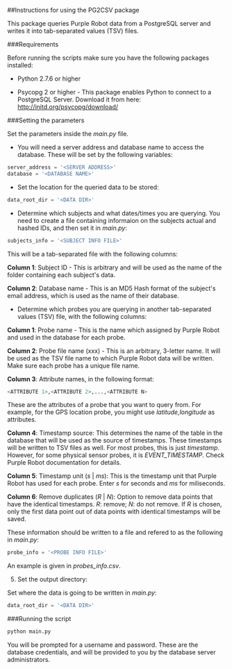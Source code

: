 ##Instructions for using the PG2CSV package

This package queries Purple Robot data from a PostgreSQL server and writes it into tab-separated values (TSV) files.

###Requirements

Before running the scripts make sure you have the following packages installed:

* Python 2.7.6 or higher

* Psycopg 2 or higher - This package enables Python to connect to a PostgreSQL Server. Download it from here:
http://initd.org/psycopg/download/

###Setting the parameters

Set the parameters inside the *main.py* file. 

* You will need a server address and database name to access the database. These will be set by the following variables:
```python
server_address = '<SERVER ADDRESS>'
database = '<DATABASE NAME>'
```

* Set the location for the queried data to be stored:

```python
data_root_dir = '<DATA DIR>'
```

* Determine which subjects and what dates/times you are querying. You need to create a file containing informaion on the subjects actual and hashed IDs, and then set it in *main.py*:

```python
subjects_info = '<SUBJECT INFO FILE>'
```
	
This will be a tab-separated file with the following columns:

**Column 1**: Subject ID - This is arbitrary and will be used as the name of the folder containing each subject's data.

**Column 2**: Database name - This is an MD5 Hash format of the subject's email address, which is used as the name of their database.

<!-- Columns 3-5: Date (yyyy-mm-dd) - the start date 
Columns 6-7: Time (HH:mm) - the start time (the hour is in 24-hour format).
Columns 8-10: Date (yyyy-mm-dd) - the end date 
Columns 11-12: Time (HH:mm) - the end time (the hour is in 24-hour format).
 -->

* Determine which probes you are querying in another tab-separated values (TSV) file, with the following columns:

**Column 1**: Probe name - This is the name which assigned by Purple Robot and used in the database for each probe.

**Column 2**: Probe file name (xxx) - This is an arbitrary, 3-letter name. It will be used as the TSV file name to which Purple Robot data will be written. Make sure each probe has a unique file name.

**Column 3**: Attribute names, in the following format:
```python
<ATTRIBUTE 1>,<ATTRIBUTE 2>,...,<ATTRIBUTE N>
```
 These are the attributes of a probe that you want to query from. For example, for the GPS location probe, you might use *latitude,longitude* as attributes.

**Column 4**: Timestamp source: This determines the name of the table in the database that will be used as the source of timestamps. These timestamps will be written to TSV files as well. For most probes, this is just *timestamp*. However, for some physical sensor probes, it is *EVENT_TIMESTAMP*. Check Purple Robot documentation for details.

**Column 5**: Timestamp unit (*s* | *ms*): This is the timestamp unit that Purple Robot has used for each probe. Enter *s* for seconds and *ms* for miliseconds.

**Column 6**: Remove duplicates (*R* | *N*): Option to remove data points that have the identical timestamps. *R*: remove; *N*: do not remove. If *R* is chosen, only the first data point out of data points with identical timestamps will be saved.

These information should be written to a file and refered to as the following in *main.py*:

```python
probe_info = '<PROBE INFO FILE>'
```
An example is given in *probes_info.csv*.

5. Set the output directory:

Set where the data is going to be written in *main.py*:

```python
data_root_dir = '<DATA DIR>'
```

###Running the script

```python
python main.py
```

You will be prompted for a username and password. These are the database credentials, and will be provided to you by the database server administrators.
